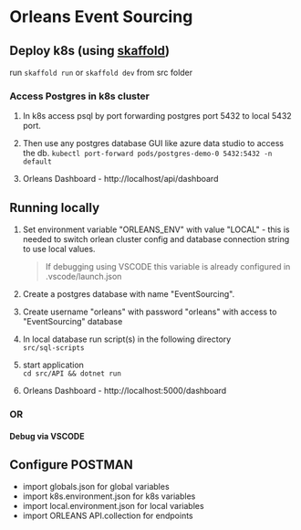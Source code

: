 
# Orleans Event Sourcing

## Deploy k8s (using [skaffold](https://skaffold.dev/))

run  `skaffold run` or `skaffold dev` from src folder

### Access Postgres in k8s cluster

1. In k8s access psql by port forwarding postgres port 5432 to local 5432 port.

2. Then use any postgres database GUI like azure data studio to access the db.
```kubectl port-forward pods/postgres-demo-0 5432:5432 -n default```
3. Orleans Dashboard - http://localhost/api/dashboard

## Running locally

1. Set environment variable "ORLEANS_ENV" with value "LOCAL" - this is needed to switch orlean cluster config and database connection string to use local values.
    > If debugging using VSCODE this variable is already configured in .vscode/launch.json

2. Create a postgres database with name "EventSourcing".

3. Create username "orleans" with password "orleans" with access to "EventSourcing" database
4. In local database run script(s) in the following directory  
`src/sql-scripts`
5. start application  
`cd src/API && dotnet run`
6. Orleans Dashboard - http://localhost:5000/dashboard

### OR

#### Debug via VSCODE

## Configure POSTMAN

* import globals.json for global variables
* import k8s.environment.json for k8s variables
* import local.environment.json for local variables
* import ORLEANS API.collection for endpoints
